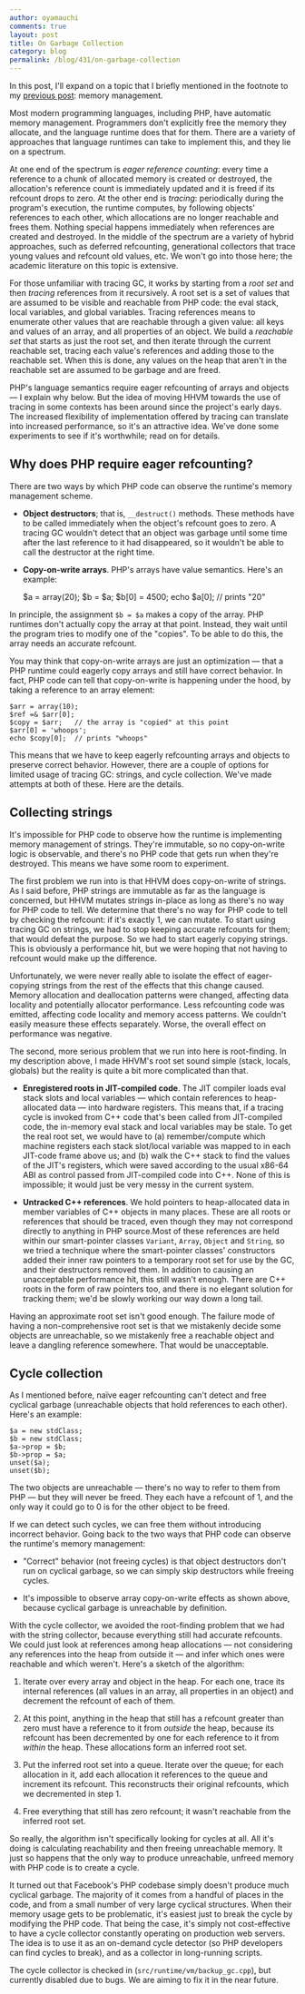 ```yaml
---
author: oyamauchi
comments: true
layout: post
title: On Garbage Collection
category: blog
permalink: /blog/431/on-garbage-collection
---
```


In this post, I'll expand on a topic that I briefly mentioned in the footnote to my [previous post](/wp/?p=311): memory management.

Most modern programming languages, including PHP, have automatic memory management. Programmers don't explicitly free the memory they allocate, and the language runtime does that for them. There are a variety of approaches that language runtimes can take to implement this, and they lie on a spectrum.

<!--truncate-->

At one end of the spectrum is _eager reference counting_: every time a reference to a chunk of allocated memory is created or destroyed, the allocation's reference count is immediately updated and it is freed if its refcount drops to zero. At the other end is _tracing_: periodically during the program's execution, the runtime computes, by following objects' references to each other, which allocations are no longer reachable and frees them. Nothing special happens immediately when references are created and destroyed. In the middle of the spectrum are a variety of hybrid approaches, such as deferred refcounting, generational collectors that trace young values and refcount old values, etc. We won't go into those here; the academic literature on this topic is extensive.

For those unfamiliar with tracing GC, it works by starting from a _root set_ and then _tracing_ references from it recursively. A root set is a set of values that are assumed to be visible and reachable from PHP code: the eval stack, local variables, and global variables. Tracing references means to enumerate other values that are reachable through a given value: all keys and values of an array, and all properties of an object. We build a _reachable set_ that starts as just the root set, and then iterate through the current reachable set, tracing each value's references and adding those to the reachable set. When this is done, any values on the heap that aren't in the reachable set are assumed to be garbage and are freed.

PHP's language semantics require eager refcounting of arrays and objects — I explain why below. But the idea of moving HHVM towards the use of tracing in some contexts has been around since the project's early days. The increased flexibility of implementation offered by tracing can translate into increased performance, so it's an attractive idea. We've done some experiments to see if it's worthwhile; read on for details.


## Why does PHP require eager refcounting?


There are two ways by which PHP code can observe the runtime's memory management scheme.




  * **Object destructors**; that is, `__destruct()` methods. These methods have to be called immediately when the object's refcount goes to zero. A tracing GC wouldn't detect that an object was garbage until some time after the last reference to it had disappeared, so it wouldn't be able to call the destructor at the right time.


  * **Copy-on-write arrays**. PHP's arrays have value semantics. Here's an example:


    $a = array(20);
    $b = $a;
    $b[0] = 4500;
    echo $a[0];  // prints "20"


In principle, the assignment `$b = $a` makes a copy of the array. PHP runtimes don't actually copy the array at that point. Instead, they wait until the program tries to modify one of the "copies". To be able to do this, the array needs an accurate refcount.

You may think that copy-on-write arrays are just an optimization — that a PHP runtime could eagerly copy arrays and still have correct behavior. In fact, PHP code can tell that copy-on-write is happening under the hood, by taking a reference to an array element:


    $arr = array(10);
    $ref =& $arr[0];
    $copy = $arr;   // the array is "copied" at this point
    $arr[0] = 'whoops';
    echo $copy[0];  // prints "whoops"





This means that we have to keep eagerly refcounting arrays and objects to preserve correct behavior. However, there are a couple of options for limited usage of tracing GC: strings, and cycle collection. We've made attempts at both of these. Here are the details.


## Collecting strings


It's impossible for PHP code to observe how the runtime is implementing memory management of strings. They're immutable, so no copy-on-write logic is observable, and there's no PHP code that gets run when they're destroyed. This means we have some room to experiment.

The first problem we run into is that HHVM does copy-on-write of strings. As I said before, PHP strings are immutable as far as the language is concerned, but HHVM mutates strings in-place as long as there's no way for PHP code to tell. We determine that there's no way for PHP code to tell by checking the refcount: if it's exactly 1, we can mutate. To start using tracing GC on strings, we had to stop keeping accurate refcounts for them; that would defeat the purpose. So we had to start eagerly copying strings. This is obviously a performance hit, but we were hoping that not having to refcount would make up the difference.

Unfortunately, we were never really able to isolate the effect of eager-copying strings from the rest of the effects that this change caused. Memory allocation and deallocation patterns were changed, affecting data locality and potentially allocator performance. Less refcounting code was emitted, affecting code locality and memory access patterns. We couldn't easily measure these effects separately. Worse, the overall effect on performance was negative.

The second, more serious problem that we run into here is root-finding. In my description above, I made HHVM's root set sound simple (stack, locals, globals) but the reality is quite a bit more complicated than that.




  * **Enregistered roots in JIT-compiled code**. The JIT compiler loads eval stack slots and local variables — which contain references to heap-allocated data — into hardware registers. This means that, if a tracing cycle is invoked from C++ code that's been called from JIT-compiled code, the in-memory eval stack and local variables may be stale. To get the real root set, we would have to (a) remember/compute which machine registers each stack slot/local variable was mapped to in each JIT-code frame above us; and (b) walk the C++ stack to find the values of the JIT's registers, which were saved according to the usual x86-64 ABI as control passed from JIT-compiled code into C++. None of this is impossible; it would just be very messy in the current system.


  * **Untracked C++ references**. We hold pointers to heap-allocated data in member variables of C++ objects in many places. These are all roots or references that should be traced, even though they may not correspond directly to anything in PHP source.Most of these references are held within our smart-pointer classes `Variant`, `Array`, `Object` and `String`, so we tried a technique where the smart-pointer classes' constructors added their inner raw pointers to a temporary root set for use by the GC, and their destructors removed them. In addition to causing an unacceptable performance hit, this still wasn't enough. There are C++ roots in the form of raw pointers too, and there is no elegant solution for tracking them; we'd be slowly working our way down a long tail.


Having an approximate root set isn't good enough. The failure mode of having a non-comprehensive root set is that we mistakenly decide some objects are unreachable, so we mistakenly free a reachable object and leave a dangling reference somewhere. That would be unacceptable.


## Cycle collection


As I mentioned before, naïve eager refcounting can't detect and free cyclical garbage (unreachable objects that hold references to each other). Here's an example:


    $a = new stdClass;
    $b = new stdClass;
    $a->prop = $b;
    $b->prop = $a;
    unset($a);
    unset($b);


The two objects are unreachable — there's no way to refer to them from PHP — but they will never be freed. They each have a refcount of 1, and the only way it could go to 0 is for the other object to be freed.

If we can detect such cycles, we can free them without introducing incorrect behavior. Going back to the two ways that PHP code can observe the runtime's memory management:




  * "Correct" behavior (not freeing cycles) is that object destructors don't run on cyclical garbage, so we can simply skip destructors while freeing cycles.


  * It's impossible to observe array copy-on-write effects as shown above, because cyclical garbage is unreachable by definition.


With the cycle collector, we avoided the root-finding problem that we had with the string collector, because everything still had accurate refcounts. We could just look at references among heap allocations — not considering any references into the heap from outside it — and infer which ones were reachable and which weren't. Here's a sketch of the algorithm:


  1. Iterate over every array and object in the heap. For each one, trace its internal references (all values in an array, all properties in an object) and decrement the refcount of each of them.


  2. At this point, anything in the heap that still has a refcount greater than zero must have a reference to it from _outside_ the heap, because its refcount has been decremented by one for each reference to it from _within_ the heap. These allocations form an inferred root set.


  3. Put the inferred root set into a queue. Iterate over the queue; for each allocation in it, add each allocation it references to the queue and increment its refcount. This reconstructs their original refcounts, which we decremented in step 1.


  4. Free everything that still has zero refcount; it wasn't reachable from the inferred root set.


So really, the algorithm isn't specifically looking for cycles at all. All it's doing is calculating reachability and then freeing unreachable memory. It just so happens that the only way to produce unreachable, unfreed memory with PHP code is to create a cycle.

It turned out that Facebook's PHP codebase simply doesn't produce much cyclical garbage. The majority of it comes from a handful of places in the code, and from a small number of very large cyclical structures. When their memory usage gets to be problematic, it's easiest just to break the cycle by modifying the PHP code. That being the case, it's simply not cost-effective to have a cycle collector constantly operating on production web servers. The idea is to use it as an on-demand cycle detector (so PHP developers can find cycles to break), and as a collector in long-running scripts.

The cycle collector is checked in (`src/runtime/vm/backup_gc.cpp`), but currently disabled due to bugs. We are aiming to fix it in the near future.
